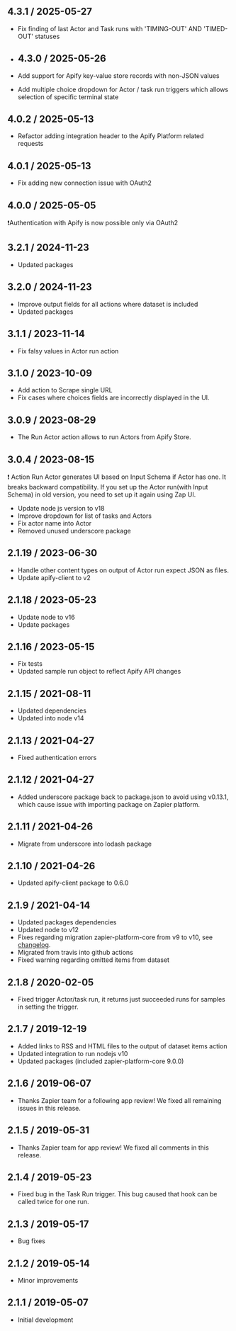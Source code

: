 ## 4.3.1 / 2025-05-27
* Fix finding of last Actor and Task runs with 'TIMING-OUT' AND 'TIMED-OUT' statuses

* ## 4.3.0 / 2025-05-26
* Add support for Apify key-value store records with non-JSON values
* Add multiple choice dropdown for Actor / task run triggers which allows selection of specific terminal state

## 4.0.2 / 2025-05-13
* Refactor adding integration header to the Apify Platform related requests

## 4.0.1 / 2025-05-13
* Fix adding new connection issue with OAuth2

## 4.0.0 / 2025-05-05
❗Authentication with Apify is now possible only via OAuth2

## 3.2.1 / 2024-11-23

* Updated packages

## 3.2.0 / 2024-11-23

* Improve output fields for all actions where dataset is included
* Updated packages

## 3.1.1 / 2023-11-14

* Fix falsy values in Actor run action

## 3.1.0 / 2023-10-09

* Add action to Scrape single URL
* Fix cases where choices fields are incorrectly displayed in the UI.

## 3.0.9 / 2023-08-29

* The Run Actor action allows to run Actors from Apify Store.

## 3.0.4 / 2023-08-15

❗ Action Run Actor generates UI based on Input Schema if Actor has one.
It breaks backward compatibility. If you set up the Actor run(with Input Schema) in old version, you need to set up it again using Zap UI.
* Update node js version to v18
* Improve dropdown for list of tasks and Actors
* Fix actor name into Actor
* Removed unused underscore package

## 2.1.19 / 2023-06-30

* Handle other content types on output of Actor run expect JSON as files.
* Update apify-client to v2

## 2.1.18 / 2023-05-23

* Update node to v16
* Update packages

## 2.1.16 / 2023-05-15

* Fix tests
* Updated sample run object to reflect Apify API changes

## 2.1.15 / 2021-08-11

* Updated dependencies
* Updated into node v14

## 2.1.13 / 2021-04-27

* Fixed authentication errors

## 2.1.12 / 2021-04-27

* Added underscore package back to package.json to avoid using v0.13.1, which cause issue with importing package on Zapier platform.

## 2.1.11 / 2021-04-26

* Migrate from underscore into lodash package

## 2.1.10 / 2021-04-26

* Updated apify-client package to 0.6.0

## 2.1.9 / 2021-04-14

* Updated packages dependencies
* Updated node to v12
* Fixes regarding migration zapier-platform-core from v9 to v10, see [changelog](https://github.com/zapier/zapier-platform/blob/master/CHANGELOG.md#1000).
* Migrated from travis into github actions
* Fixed warning regarding omitted items from dataset

## 2.1.8 / 2020-02-05

* Fixed trigger Actor/task run, it returns just succeeded runs for samples in setting the trigger.

## 2.1.7 / 2019-12-19

* Added links to RSS and HTML files to the output of dataset items action
* Updated integration to run nodejs v10
* Updated packages (included zapier-platform-core 9.0.0)

## 2.1.6 / 2019-06-07

* Thanks Zapier team for a following app review! We fixed all remaining issues in this release.

## 2.1.5 / 2019-05-31

* Thanks Zapier team for app review! We fixed all comments in this release.

## 2.1.4 / 2019-05-23

* Fixed bug in the Task Run trigger. This bug caused that hook can be called twice for one run.

## 2.1.3 / 2019-05-17

* Bug fixes

## 2.1.2 / 2019-05-14

* Minor improvements

## 2.1.1 / 2019-05-07

* Initial development

